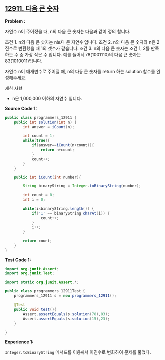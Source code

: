 
## [12911. 다음 큰 숫자](https://programmers.co.kr/learn/courses/30/lessons/12911)

**Problem :**

자연수 n이 주어졌을 때, n의 다음 큰 숫자는 다음과 같이 정의 합니다.

조건 1. n의 다음 큰 숫자는 n보다 큰 자연수 입니다.
조건 2. n의 다음 큰 숫자와 n은 2진수로 변환했을 때 1의 갯수가 같습니다.
조건 3. n의 다음 큰 숫자는 조건 1, 2를 만족하는 수 중 가장 작은 수 입니다.
예를 들어서 78(1001110)의 다음 큰 숫자는 83(1010011)입니다.

자연수 n이 매개변수로 주어질 때, n의 다음 큰 숫자를 return 하는 solution 함수를 완성해주세요.

제한 사항

- n은 1,000,000 이하의 자연수 입니다.

**Source Code 1:**

```java
public class programmers_12911 {
    public int solution(int n) {
        int answer = iCount(n);

        int count = 1;
        while(true){
            if(answer==iCount(n+count)){
                return n+count;
            }
            count++;
        }
    }

    public int iCount(int number){

        String binaryString = Integer.toBinaryString(number);

        int count = 0;
        int i = 0;

        while(i<binaryString.length()) {
            if('1' == binaryString.charAt(i)) {
                count++;
            }
            i++;
        }

        return count;
    }
}

```

**Test Code 1:**
```java
import org.junit.Assert;
import org.junit.Test;

import static org.junit.Assert.*;

public class programmers_12911Test {
    programmers_12911 s = new programmers_12911();

    @Test
    public void test(){
        Assert.assertEquals(s.solution(78),83);
        Assert.assertEquals(s.solution(15),23);
    }

}
```

**Experience 1:**

`Integer.toBinaryString` 메서드를 이용해서 이진수로 변화하여 문제를 풀었다.
